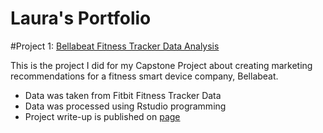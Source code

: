 # Laura's Portfolio

#Project 1: [Bellabeat Fitness Tracker Data Analysis](URL)

This is the project I did for my Capstone Project about creating marketing recommendations for a fitness smart device company, Bellabeat.

* Data was taken from Fitbit Fitness Tracker Data
* Data was processed using Rstudio programming
* Project write-up is published on [page](URL)
